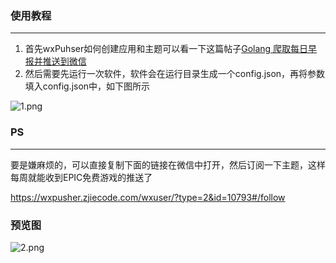 ### 使用教程
***
1. 首先wxPuhser如何创建应用和主题可以看一下这篇帖子[Golang 爬取每日早报并推送到微信](https://www.52pojie.cn/thread-1658674-1-1.html)
2. 然后需要先运行一次软件，软件会在运行目录生成一个config.json，再将参数填入config.json中，如下图所示

![1.png](https://pic.imgdb.cn/item/64ba46d81ddac507cc8aabb3.png)

### PS
***
要是嫌麻烦的，可以直接复制下面的链接在微信中打开，然后订阅一下主题，这样每周就能收到EPIC免费游戏的推送了

https://wxpusher.zjiecode.com/wxuser/?type=2&id=10793#/follow

### 预览图
![2.png](https://pic.imgdb.cn/item/64ba46d81ddac507cc8aac6c.jpg)
